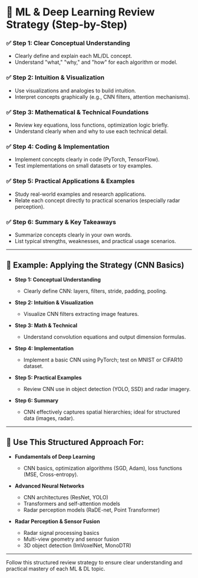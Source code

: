 # 🚀 ML & Deep Learning Review Strategy (Step-by-Step)

### ✅ **Step 1: Clear Conceptual Understanding**
- Clearly define and explain each ML/DL concept.
- Understand "what," "why," and "how" for each algorithm or model.

### ✅ **Step 2: Intuition & Visualization**
- Use visualizations and analogies to build intuition.
- Interpret concepts graphically (e.g., CNN filters, attention mechanisms).

### ✅ **Step 3: Mathematical & Technical Foundations**
- Review key equations, loss functions, optimization logic briefly.
- Understand clearly when and why to use each technical detail.

### ✅ **Step 4: Coding & Implementation**
- Implement concepts clearly in code (PyTorch, TensorFlow).
- Test implementations on small datasets or toy examples.

### ✅ **Step 5: Practical Applications & Examples**
- Study real-world examples and research applications.
- Relate each concept directly to practical scenarios (especially radar perception).

### ✅ **Step 6: Summary & Key Takeaways**
- Summarize concepts clearly in your own words.
- List typical strengths, weaknesses, and practical usage scenarios.

---

## 🎯 **Example: Applying the Strategy (CNN Basics)**

- **Step 1: Conceptual Understanding**
  - Clearly define CNN: layers, filters, stride, padding, pooling.

- **Step 2: Intuition & Visualization**
  - Visualize CNN filters extracting image features.

- **Step 3: Math & Technical**
  - Understand convolution equations and output dimension formulas.

- **Step 4: Implementation**
  - Implement a basic CNN using PyTorch; test on MNIST or CIFAR10 dataset.

- **Step 5: Practical Examples**
  - Review CNN use in object detection (YOLO, SSD) and radar imagery.

- **Step 6: Summary**
  - CNN effectively captures spatial hierarchies; ideal for structured data (images, radar).

---

## 🚩 **Use This Structured Approach For:**

- **Fundamentals of Deep Learning**
  - CNN basics, optimization algorithms (SGD, Adam), loss functions (MSE, Cross-entropy).

- **Advanced Neural Networks**
  - CNN architectures (ResNet, YOLO)
  - Transformers and self-attention models
  - Radar perception models (RaDE-net, Point Transformer)

- **Radar Perception & Sensor Fusion**
  - Radar signal processing basics
  - Multi-view geometry and sensor fusion
  - 3D object detection (ImVoxelNet, MonoDTR)

---

Follow this structured review strategy to ensure clear understanding and practical mastery of each ML & DL topic.
